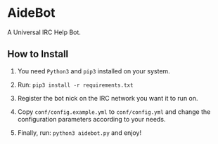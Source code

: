 # AideBot
A Universal IRC Help Bot.

## How to Install
1. You need `Python3` and `pip3` installed on your system.

2. Run: `pip3 install -r requirements.txt`

3. Register the bot nick on the IRC network you want it to run on.

4. Copy `conf/config.example.yml` to `conf/config.yml` and change the configuration parameters according to your needs.

5. Finally, run: `python3 aidebot.py` and enjoy!
